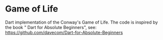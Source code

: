 Game of Life
============

Dart implementation of the Conway's Game of Life. The code is inspired by the book " Dart for Absolute Beginners", see: https://github.com/davecom/Dart-for-Absolute-Beginners
